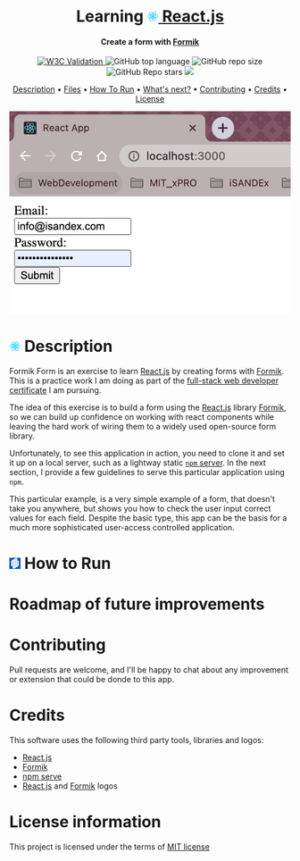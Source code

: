 <h1 align="center">
  Learning <a href="https://reactjs.org/" target="_blank"><img src="./misc/pngwing.com.png" width="20px"> React.js </a>
</h1>
<h4 align="center">Create a form with <a href="https://formik.org/docs/tutorial" target="_blank"> Formik </a> </h4>

<p align="center">
<a href="https://validator.nu/?doc=https://jlulloaa.github.io/formik_form">
<img alt="W3C Validation" src="https://img.shields.io/w3c-validation/html?logo=w3c&style=plastic&targetUrl=https%3A%2F%2Fjlulloaa.github.io%2Fformik_form">
</a>
  <img alt="GitHub top language" src="https://img.shields.io/github/languages/top/jlulloaa/formik_form?style=plastic">
  <img alt="GitHub repo size" src="https://img.shields.io/github/repo-size/jlulloaa/formik_form?color=yellow&style=plastic">
  <img alt="GitHub Repo stars" src="https://img.shields.io/github/stars/jlulloaa/formik_form?style=plastic">
  <a href="https://github.com/jlulloaa/formik_form/blob/main/LICENSE" target="_blank"> <img src="https://img.shields.io/github/license/jlulloaa/formik_form?style=plastic"></a>
</p>

<p align="center">
  <a href="#description">Description</a> •
  <a href="#file-manifest">Files</a> •
  <a href="#how-to-run">How To Run</a> •
  <a href="#roadmap-of-future-improvements">What's next?</a> •
  <a href="#contributing">Contributing</a> •
  <a href="#credits">Credits</a> •
  <a href="#license-information">License</a>
</p>

<p align="center"> <img alt="Screenshot" src="./misc/screenshot.png"> </p>

# <img src="./misc/pngwing.com.png" width=20px> Description 
Formik Form is an exercise to learn [React.js](https://reactjs.org/) by creating forms with [Formik](https://formik.org/). This is a practice work I am doing as part of the [full-stack web developer certificate](https://executive-ed.xpro.mit.edu/professional-certificate-coding) I am pursuing. 

The idea of this exercise is to build a form using the [React.js](https://reactjs.org/) library [Formik](https://formik.org/), so we can build up confidence on working with react components while leaving the hard work of wiring them to a widely used open-source form library.

Unfortunately, to see this application in action, you need to clone it and set it up on a local server, such as a lightway static [`npm` server](https://www.npmjs.com/package/serve). In the next section, I provide a few guidelines to serve this particular application using `npm`.

This particular example, is a very simple example of a form, that doesn't take you anywhere, but shows you how to check the user input correct values for each field. Despite the basic type, this app can be the basis for a much more sophisticated user-access controlled application. 


#  <img src="./misc/formik.svg" width=20px> How to Run


# Roadmap of future improvements


# Contributing
Pull requests are welcome, and I'll be happy to chat about any improvement or extension that could be donde to this app.


# Credits
This software uses the following third party tools, libraries and logos:
* [React.js](https://reactjs.org/)
* [Formik](https://formik.org/)
* [npm serve](https://www.npmjs.com/package/serve)
* [React.js](https://www.pngwing.com/en/free-png-cgbgg/download) and [Formik](https://iconduck.com/icons/94322/formik) logos 

# License information
This project is licensed under the terms of <a href="https://github.com/jlulloaa/formik_form/blob/main/LICENSE" target="_blank"> MIT license </a>
